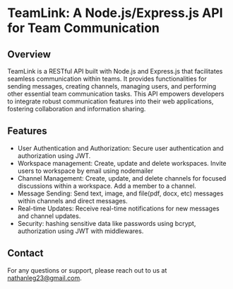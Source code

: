 # TeamLink: A Node.js/Express.js API for Team Communication
## Overview
TeamLink is a RESTful API built with Node.js and Express.js that facilitates seamless communication within teams. It provides functionalities for sending messages, creating channels, managing users, and performing other essential team communication tasks. This API empowers developers to integrate robust communication features into their web applications, fostering collaboration and information sharing.

## Features
* User Authentication  and Authorization: Secure user authentication and authorization using JWT.
* Workspace management: Create, update and delete workspaces. Invite users to workspace by email using nodemailer
* Channel Management: Create, update, and delete channels for focused discussions within a workspace. Add a member to a channel.
* Message Sending: Send text, image, and file(pdf, docx, etc) messages within channels and direct messages.
* Real-time Updates: Receive real-time notifications for new messages and channel updates.
* Security: hashing sensitive data like passwords using bcrypt, authorization using JWT with middlewares.

## Contact
For any questions or support, please reach out to us at [nathanleg23@gmail.com](nathyron23@gmail.com).
